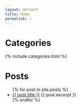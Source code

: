 ```yaml
---
layout: default
title: Home
permalink: /
---
```


# Categories

{% include categories.html %}

# Posts

<ul>
  {% for post in site.posts %}
    <li>
      <a href="https://anazli.github.io/randomThoughts{{ post.url }}">{{ post.title }}</a>
      {{ post.excerpt }}
    </li>
  {% endfor %}
</ul>



